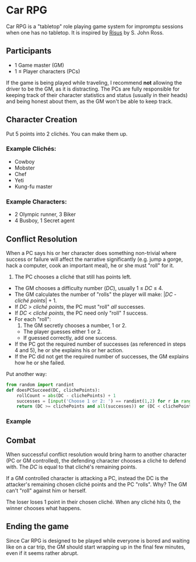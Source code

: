 Car RPG
=======

Car RPG is a "tabletop" role playing game system for impromptu sessions when one has no tabletop. It is inspired by [Risus](http://www222.pair.com/sjohn/risus.htm) by S. John Ross.

Participants
------------
* 1 Game master (GM)
* 1 &le; Player characters (PCs)

If the game is being played while traveling, I recommend **not** allowing the driver to be the GM, as it is distracting.
The PCs are fully responsible for keeping track of their character statistics and status (usually in their heads) and being honest about them, as the GM won't be able to keep track.

Character Creation
------------------
Put 5 points into 2 clich&eacute;s. You can make them up.

### Example Clich&eacute;s:
* Cowboy
* Mobster
* Chef
* Yeti
* Kung-fu master

### Example Characters:
* 2 Olympic runner, 3 Biker
* 4 Busboy, 1 Secret agent

Conflict Resolution
-------------------
When a PC says his or her character does something non-trivial where success or failure will affect the narrative significantly (e.g. jump a gorge, hack a computer, cook an important meal), he or she must "roll" for it.

1. The PC chooses a clich&eacute; that still has points left.
+ The GM chooses a difficulty number (_DC_), usually 1 &le; _DC_ &le; 4.
+ The GM calculates the number of "rolls" the player will make: |_DC_ - _clich&eacute; points_| + 1.
+ If _DC_ > _clich&eacute; points_, the PC must "roll" *all* successes.
+ If _DC_ < _clich&eacute; points_, the PC need only "roll" *1* success.
+ For each "roll":
  1. The GM secretly chooses a number, 1 or 2.
  + The player guesses either 1 or 2.
  + If guessed correctly, add one success.
+ If the PC got the required number of successes (as referenced in steps 4 and 5), he or she explains his or her action.
+ If the PC did not get the required number of successes, the GM explains how he or she failed.

Put another way:

```python
from random import randint
def doesPCSucceed(DC, clichePoints):
    rollCount = abs(DC - clichePoints) + 1
    successes = [input('Choose 1 or 2: ') == randint(1,2) for r in range(rollCount)]
    return (DC >= clichePoints and all(successes)) or (DC < clichePoints and any(successes))
```

### Example
<!-- TODO -->

Combat
------
<!-- TODO: clarify this section -->
When successful conflict resolution would bring harm to another character (PC or GM controlled), the defending character chooses a clich&eacute; to defend with. The _DC_ is equal to that clich&eacute;'s remaining points.

If a GM controlled character is attacking a PC, instead the DC is the attacker's remaining chosen clich&eacute; points and the PC "rolls". Why? The GM can't "roll" against him or herself.

The loser loses 1 point in their chosen clich&eacute;. When any clich&eacute; hits 0, the winner chooses what happens.

Ending the game
---------------
Since Car RPG is designed to be played while everyone is bored and waiting like on a car trip, the GM should start wrapping up in the final few minutes, even if it seems rather abrupt.
